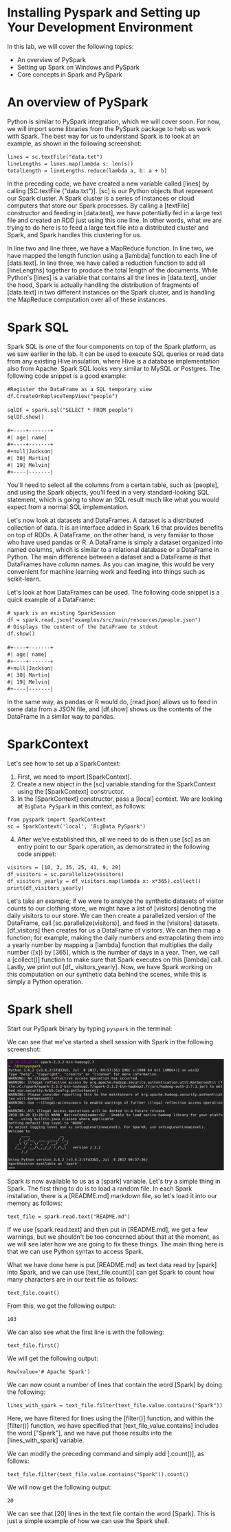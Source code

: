 
Installing Pyspark and Setting up Your Development Environment
==============================================================

In this lab, we will cover the following topics:

-   An overview of PySpark
-   Setting up Spark on Windows and PySpark
-   Core concepts in Spark and PySpark


An overview of PySpark
======================

Python is similar to PySpark integration, which we will cover soon. For
now, we will import some libraries from the PySpark package to help us
work with Spark. The best way for us to understand Spark is to look at
an example, as shown in the following screenshot:

```
lines = sc.textFile("data.txt")
lineLengths = lines.map(lambda s: len(s))
totalLength = lineLengths.reduce(lambda a, b: a + b)
```


In the preceding code, we have created a new variable called
[lines] by calling [SC.textFile (\"data.txt\")]. [sc]
is our Python objects that represent our Spark cluster. A Spark cluster
is a series of instances or cloud computers that store our Spark
processes. By calling a [textFile] constructor and feeding in
[data.text], we have potentially fed in a large text file and
created an RDD just using this one line. In other words, what we are
trying to do here is to feed a large text file into a distributed
cluster and Spark, and Spark handles this clustering for us.

In line two and line three, we have a MapReduce function. In line two,
we have mapped the length function using a [lambda] function to
each line of [data.text]. In line three, we have called a
reduction function to add all [lineLengths] together to produce
the total length of the documents. While Python\'s [lines] is a
variable that contains all the lines in [data.text], under the
hood, Spark is actually handling the distribution of fragments of
[data.text] in two different instances on the Spark cluster, and
is handling the MapReduce computation over all of these instances.



Spark SQL
=========

Spark SQL is one of the four components on top of the Spark platform, as
we saw earlier in the lab. It can be used to execute SQL queries or
read data from any existing Hive insulation, where Hive is a database
implementation also from Apache. Spark SQL looks very similar to MySQL
or Postgres. The following code snippet is a good example:

```
#Register the DataFrame as a SQL temporary view
df.CreateOrReplaceTempView("people")

sqlDF = spark.sql("SELECT * FROM people")
sqlDF.show()

#+----+-------+
#| age| name|
#+----+-------+
#+null|Jackson|
#| 30| Martin|
#| 19| Melvin|
#+----|-------|
```


You\'ll need to select all the columns from a certain table, such as
[people], and using the Spark objects, you\'ll feed in a very
standard-looking SQL statement, which is going to show an SQL result
much like what you would expect from a normal SQL implementation.

Let\'s now look at datasets and DataFrames. A dataset is a distributed
collection of data. It is an interface added in Spark 1.6 that provides
benefits on top of RDDs. A DataFrame, on the other hand, is very
familiar to those who have used pandas or R. A DataFrame is simply a
dataset organized into named columns, which is similar to a relational
database or a DataFrame in Python. The main difference between a dataset
and a DataFrame is that DataFrames have column names. As you can
imagine, this would be very convenient for machine learning work and
feeding into things such as scikit-learn.

Let\'s look at how DataFrames can be used. The following code snippet is
a quick example of a DataFrame:

```
# spark is an existing SparkSession
df = spark.read.json("examples/src/main/resources/people.json")
# Displays the content of the DataFrame to stdout
df.show()

#+----+-------+
#| age| name|
#+----+-------+
#+null|Jackson|
#| 30| Martin|
#| 19| Melvin|
#+----|-------|
```


In the same way, as pandas or R would do, [read.json] allows us to
feed in some data from a JSON file, and [df.show] shows us the
contents of the DataFrame in a similar way to pandas.


SparkContext
============

Let\'s see how to set up a SparkContext:

1.  First, we need to import [SparkContext].
2.  Create a new object in the [sc] variable standing for the
    SparkContext using the [SparkContext] constructor.
3.  In the [SparkContext] constructor, pass a [local]
    context. We are looking at `BigData PySpark` in this context,
    as follows:

```
from pyspark import SparkContext
sc = SparkContext('local', 'BigData PySpark')
```


4.  After we\'ve established this, all we need to do is then use
    [sc] as an entry point to our Spark operation, as demonstrated
    in the following code snippet:

```
visitors = [10, 3, 35, 25, 41, 9, 29]
df_visitors = sc.parallelize(visitors)
df_visitors_yearly = df_visitors.map(lambda x: x*365).collect()
print(df_visitors_yearly)
```


Let\'s take an example; if we were to analyze the synthetic datasets of
visitor counts to our clothing store, we might have a list of
[visitors] denoting the daily visitors to our store. We can then
create a parallelized version of the DataFrame, call
[sc.parallelize(visitors)], and feed in the [visitors]
datasets. [df\_visitors] then creates for us a DataFrame of
visitors. We can then map a function; for example, making the daily
numbers and extrapolating them into a yearly number by mapping a
[lambda] function that multiplies the daily number ([x]) by
[365], which is the number of days in a year. Then, we call a
[collect()] function to make sure that Spark executes on this
[lambda] call. Lastly, we print out [df\_ visitors\_yearly].
Now, we have Spark working on this computation on our synthetic data
behind the scenes, while this is simply a Python operation.



Spark shell
===========

Start our PySpark binary by typing `pyspark` in the terminal:

We can see that we\'ve started a shell session with Spark in the
following screenshot:


![](./images/ba96adf0-562b-47ec-9924-986c14b08156.png)



Spark is now available to us as a [spark] variable. Let\'s try a
simple thing in Spark. The first thing to do is to load a random file.
In each Spark installation, there is a [README.md] markdown file,
so let\'s load it into our memory as follows:

```
text_file = spark.read.text("README.md")
```


If we use [spark.read.text] and then put in [README.md], we
get a few warnings, but we shouldn\'t be too concerned about that at the
moment, as we will see later how we are going to fix these things. The
main thing here is that we can use Python syntax to access Spark.

What we have done here is put [README.md] as text data read by
[spark] into Spark, and we can use [text\_file.count()] can
get Spark to count how many characters are in our text file as follows:

```
text_file.count()
```


From this, we get the following output:

```
103
```


We can also see what the first line is with the following:

```
text_file.first()
```


We will get the following output:

```
Row(value='# Apache Spark')
```


We can now count a number of lines that contain the word [Spark]
by doing the following:

```
lines_with_spark = text_file.filter(text_file.value.contains("Spark"))
```


Here, we have filtered for lines using the [filter()] function,
and within the [filter()] function, we have specified that
[text\_file\_value.contains] includes the word [\"Spark\"],
and we have put those results into the [lines\_with\_spark]
variable.

We can modify the preceding command and simply add [.count()], as
follows:

```
text_file.filter(text_file.value.contains("Spark")).count()
```


We will now get the following output:

```
20
```


We can see that [20] lines in the text file contain the word
[Spark]. This is just a simple example of how we can use the Spark
shell.

